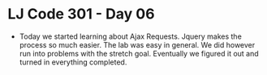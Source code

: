# LJ Code 301 - Day 06

 - Today we started learning about Ajax Requests. Jquery makes the process so much easier. The lab was easy in general. We did however run into problems with the stretch goal. Eventually we figured it out and turned in everything completed.
